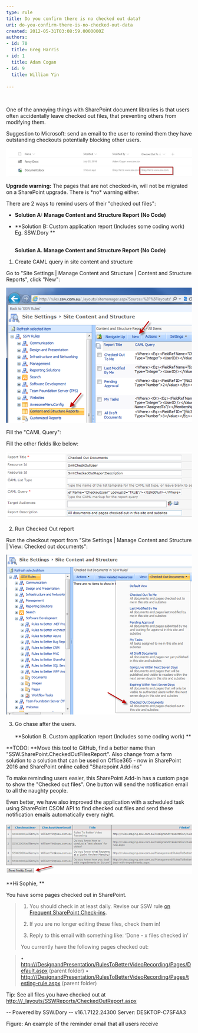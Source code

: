 ```yaml
---
type: rule
title: Do you confirm there is no checked out data?
uri: do-you-confirm-there-is-no-checked-out-data
created: 2012-05-31T03:08:59.0000000Z
authors:
- id: 70
  title: Greg Harris
- id: 1
  title: Adam Cogan
- id: 9
  title: William Yin

---
```


​

One of the annoying things with SharePoint document libraries is that users often accidentally leave checked out files, that preventing others from modifying them.​​

Suggestion to Microsoft: send an email to the user to remind them they have outstanding checkouts potentially blocking other users.

![ Here Greg Harris has not checked in a file ](sp-docs.jpg)



**Upgrade warning:** The pages that are not checked-in, will not be migrated on a SharePoint upgrade. There is \*no\* warning either.​

There are 2 ways to remind users of their "checked out files":​

- **Solution A: Manage Content and Structure Report (No Code)​**
- **Solution B: Custom application report (Includes some coding work)​
Eg. SSW.Dory​​
**

   ​  
**Solution A. Manage Content and Structure Report (No Code)**

1. Create CAML query in site content and structure

Go to "Site Settings | Manage Content and Structure | Content and Structure Reports", click "New":

![ Create a new report](ContentAndStructureReportsNew.png)

Fill the "CAML Query":


Fill the other fields like below:

![ Fill in form](NewReportForm.png)

2. Run Checked Out report

 

Run the checkout report from "Site Settings | Manage Content and Structure | View: Checked out documents":

![ Checked Out Documents report link Make sure there are no files checked out, otherwise, go step 3](CheckedOutDocuments.png)

3. Go chase after the users.
​ <br>   
**Solution B. Custom application report (Includes some coding work)
**


**TODO: **Move this tool to GitHub, find a better name than "SSW.SharePoint.CheckedOutFilesReport".  Also change from a farm solution to a solution that can be used on Office365 - now in SharePoint 2016 and SharePoint online called "Sharepoint Add-ins" 


To make reminding users easier, this SharePoint Add-in ha​s a custom page to show the "Checked out files". One button will send the notification email to all the naughty people. 



Even better, we have also improved the application with a scheduled task using SharePoint CSOM API to find checked out files and send these notification emails automatically​ every night.
​


![ One button reminds all users of their "Checked out Files"](CheckedOutFilesApplicationReport.png)




**Hi Sophie, **

 

You have some pages checked out in SharePoint.


> 1. You should check in at least daily. Revise our SSW rule [on Frequent SharePoint Check-ins](/Pages/DoYouConfirmThereIsNoCheckedOutData.aspx).
> 2. If you are no longer editing these files, check them in! 
> 
> 3. Reply to this email with something like:
>     ‘Done - x files checked in’
> 
> 
> 
> 
> You currently have the following pages checked out:



> • <br>            [http:///DesignandPresentation/RulesToBetterVideoRecording/Pages/Default.aspx](/Pages/DoYouConfirmThereIsNoCheckedOutData.aspx)  (parent folder)
> • <br>            [http:///DesignandPresentation/RulesToBetterVideoRecording/Pages/testing-rule.aspx](/Pages/DoYouConfirmThereIsNoCheckedOutData.aspx)  (parent folder)



Tip: See all files you have checked out at [http:///\_layouts/SSWReports/CheckedOutReport.aspx](/Pages/DoYouConfirmThereIsNoCheckedOutData.aspx)




-- Powered by SSW.Dory
-- v16.1.7122.24300 Server: DESKTOP-C7SF4A3



 Figure: An example of the reminder email that all users receive
